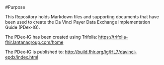 #Purpose

This Repository holds Markdown files and supporting documents that have been used to create the Da Vinci Payer Data Exchange Implementation Guide (PDex-IG).

The PDex-IG has been created using Trifolia: https://trifolia-fhir.lantanagroup.com/home

The PDex-IG is published to: http://build.fhir.org/ig/HL7/davinci-epdx/index.html


    